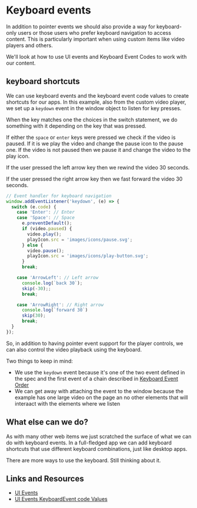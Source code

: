 # Keyboard events

In addition to pointer events we should also provide a way for keyboard-only users or those users who prefer keyboard navigation to access content.  This is particularly important when using custom items like video players and others.

We'll look at how to use UI events and Keyboard Event Codes to work with our content.

## keyboard shortcuts

We can use keyboard events and the keyboard event code values to create shortcuts for our apps. In this example, also from the custom video player, we set up a `keydown` event in the window object to listen for key presses.

When the key matches one the choices in the switch statement, we do something with it depending on the key that was pressed.

If either the `space` or `enter` keys were pressed we check if the video is paused. If it is we play the video and change the pause icon to the pause one. If the video is not paused then we pause it and change the video to the play icon.

If the user pressed the left arrow key then we rewind the video 30 seconds.

If the user pressed the right arrow key then we fast forward the video 30 seconds.

```js
// Event handler for keyboard navigation
window.addEventListener('keydown', (e) => {
  switch (e.code) {
    case 'Enter': // Enter
    case 'Space': // Space
      e.preventDefault();
      if (video.paused) {
        video.play();
        playIcon.src = 'images/icons/pause.svg';
      } else {
        video.pause();
        playIcon.src = 'images/icons/play-button.svg';
      }
      break;

    case 'ArrowLeft': // Left arrow
      console.log(`back 30`);
      skip(-30);;
      break;

    case 'ArrowRight': // Right arrow
      console.log(`forward 30`)
      skip(30);
      break;
  }
});
```

So, in addition to having pointer event support for the player controls, we can also control the video playback using the keyboard.

Two things to keep in mind:

* We use the `keydown` event because it's one of the two event defined in the spec and the first event of a chain described in [Keyboard Event Order](https://w3c.github.io/uievents/#events-keyboard-event-order)
* We can get away with attaching the event to the window because the example has one large video on the page an no other elements that will interaact with the elements where we listen


## What else can we do?

As with many other web items we just scratched the surface of what we can do with keyboard events. In a full-fledged app we can add keyboard shortcuts that use different keyboard combinations, just like desktop apps.

There are more ways to use the keyboard. Still thinking about it.

## Links and Resources

* [UI Events](https://w3c.github.io/uievents/#interface-keyboardevent)
* [UI Events KeyboardEvent code Values](https://www.w3.org/TR/uievents-code/)
